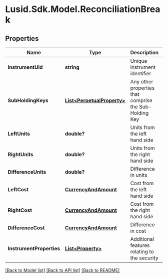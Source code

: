 # Lusid.Sdk.Model.ReconciliationBreak
## Properties

Name | Type | Description | Notes
------------ | ------------- | ------------- | -------------
**InstrumentUid** | **string** | Unique instrument identifier | 
**SubHoldingKeys** | [**List&lt;PerpetualProperty&gt;**](PerpetualProperty.md) | Any other properties that comprise the Sub-Holding Key | 
**LeftUnits** | **double?** | Units from the left hand side | 
**RightUnits** | **double?** | Units from the right hand side | 
**DifferenceUnits** | **double?** | Difference in units | 
**LeftCost** | [**CurrencyAndAmount**](CurrencyAndAmount.md) | Cost from the left hand side | 
**RightCost** | [**CurrencyAndAmount**](CurrencyAndAmount.md) | Cost from the right hand side | 
**DifferenceCost** | [**CurrencyAndAmount**](CurrencyAndAmount.md) | Difference in cost | 
**InstrumentProperties** | [**List&lt;Property&gt;**](Property.md) | Additional features relating to the security | 

[[Back to Model list]](../README.md#documentation-for-models) [[Back to API list]](../README.md#documentation-for-api-endpoints) [[Back to README]](../README.md)

